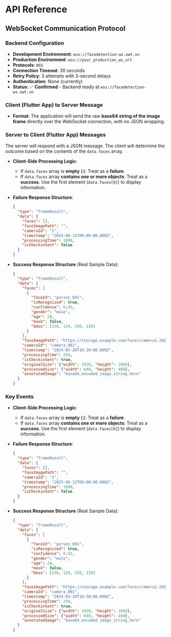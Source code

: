 # API Reference

## WebSocket Communication Protocol

### Backend Configuration

* **Development Environment**: `wss://facedetection-ws.owt.vn`
* **Production Environment**: `wss://your_production_ws_url`
* **Protocols**: `WSS`
* **Connection Timeout**: 30 seconds
* **Retry Policy**: 3 attempts with 3-second delays
* **Authentication**: None (currently)
* **Status**: ✅ **Confirmed** - Backend ready at `wss://facedetection-ws.owt.vn`

### Client (Flutter App) to Server Message

* **Format**: The application will send the raw **base64 string of the image frame** directly over the WebSocket connection, with no JSON wrapping.

### Server to Client (Flutter App) Messages

The server will respond with a JSON message. The client will determine the outcome based on the contents of the `data.faces` array.

* **Client-Side Processing Logic**:
    * If `data.faces` array is **empty `[]`**: Treat as a **failure**.
    * If `data.faces` array **contains one or more objects**: Treat as a **success**. Use the first element (`data.faces[0]`) to display information.

* **Failure Response Structure**:
    ```json
    {
      "type": "frameResult",
      "data": {
        "faces": [],
        "faceImagePath": "",
        "cameraId": "1",
        "timestamp": "2025-06-12T09:00:00.000Z",
        "processingTime": 1000,
        "isCheckinSent": false
      }
    }
    ```

* **Success Response Structure** (Real Sample Data):
    ```json
    {
      "type": "frameResult",
      "data": {
        "faces": [
          {
            "faceId": "person_001",
            "isRecognized": true,
            "confidence": 0.92,
            "gender": "male",
            "age": 28,
            "mask": false,
            "bbox": [150, 120, 250, 220]
          }
        ],
        "faceImagePath": "https://storage.example.com/faces/camera1-2024-03-20T10:30:00.jpg",
        "cameraId": "camera_001",
        "timestamp": "2024-03-20T10:30:00.000Z",
        "processingTime": 250,
        "isCheckinSent": true,
        "originalSize": {"width": 1920, "height": 1080},
        "processedSize": {"width": 640, "height": 480},
        "annotatedImage": "base64_encoded_image_string_here"
      }
    }
    ```

### Key Events

* **Client-Side Processing Logic**:
    * If `data.faces` array is **empty `[]`**: Treat as a **failure**.
    * If `data.faces` array **contains one or more objects**: Treat as a **success**. Use the first element (`data.faces[0]`) to display information.

* **Failure Response Structure**:
    ```json
    {
      "type": "frameResult",
      "data": {
        "faces": [],
        "faceImagePath": "",
        "cameraId": "1",
        "timestamp": "2025-06-12T09:00:00.000Z",
        "processingTime": 1000,
        "isCheckinSent": false
      }
    }
    ```

* **Success Response Structure** (Real Sample Data):
    ```json
    {
      "type": "frameResult",
      "data": {
        "faces": [
          {
            "faceId": "person_001",
            "isRecognized": true,
            "confidence": 0.92,
            "gender": "male",
            "age": 28,
            "mask": false,
            "bbox": [150, 120, 250, 220]
          }
        ],
        "faceImagePath": "https://storage.example.com/faces/camera1-2024-03-20T10:30:00.jpg",
        "cameraId": "camera_001",
        "timestamp": "2024-03-20T10:30:00.000Z",
        "processingTime": 250,
        "isCheckinSent": true,
        "originalSize": {"width": 1920, "height": 1080},
        "processedSize": {"width": 640, "height": 480},
        "annotatedImage": "base64_encoded_image_string_here"
      }
    }
    ``` 